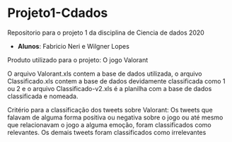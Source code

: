 # Projeto1-Cdados
Repositorio para o projeto 1 da disciplina de Ciencia de dados 2020

- **Alunos**: Fabricio Neri e Wilgner Lopes

Produto utilizado para o projeto: O jogo Valorant

O arquivo Valorant.xls contem a base de dados utilizada, o arquivo Classificado.xls contem a base de dados devidamente classificada como 1 ou 2 e o arquivo Classificado-v2.xls é a planilha com a base de dados classificada e nomeada.

Critério para a classificação dos tweets sobre Valorant: Os tweets que falavam de alguma forma positiva ou negativa sobre o jogo ou até mesmo que relacionavam o jogo a alguma emoção, foram classificados como relevantes. Os demais tweets foram classificados como irrelevantes
